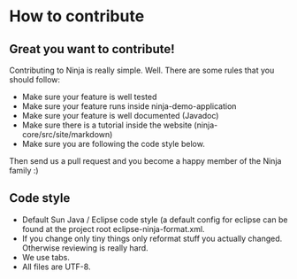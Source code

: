 How to contribute
=================

Great you want to contribute!
-----------------------------
Contributing to Ninja is really simple. Well. There are some rules that you should follow:
- Make sure your feature is well tested
- Make sure your feature runs inside ninja-demo-application
- Make sure your feature is well documented (Javadoc)
- Make sure there is a tutorial inside the website (ninja-core/src/site/markdown)
- Make sure you are following the code style below.

Then send us a pull request and you become a happy member of the Ninja family :)

Code style
----------
- Default Sun Java / Eclipse code style (a default config for eclipse can be found at the project root eclipse-ninja-format.xml.
- If you change only tiny things only reformat stuff you actually changed. Otherwise reviewing is really hard.
- We use tabs.
- All files are UTF-8.